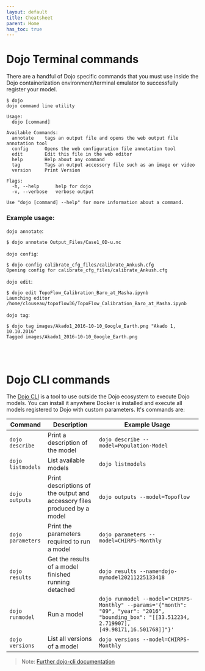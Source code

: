 ```yaml
---
layout: default
title: Cheatsheet
parent: Home
has_toc: true
---
```


# Dojo Terminal commands
There are a handful of Dojo specific commands that you must use inside the Dojo containerization environment/terminal emulator to successfully register your model. 

```
$ dojo
dojo command line utility

Usage:
  dojo [command]

Available Commands:
  annotate    tags an output file and opens the web output file annotation tool
  config      Opens the web configuration file annotation tool
  edit        Edit this file in the web editor
  help        Help about any command
  tag         Tags an output accessory file such as an image or video
  version     Print Version

Flags:
  -h, --help      help for dojo
  -v, --verbose   verbose output

Use "dojo [command] --help" for more information about a command.
```

### Example usage:

`dojo annotate`: 
```
$ dojo annotate Output_Files/Case1_0D-u.nc
```

`dojo config`: 
```
$ dojo config calibrate_cfg_files/calibrate_Ankush.cfg 
Opening config for calibrate_cfg_files/calibrate_Ankush.cfg
```

`dojo edit`:
```
$ dojo edit TopoFlow_Calibration_Baro_at_Masha.ipynb 
Launching editor /home/clouseau/topoflow36/TopoFlow_Calibration_Baro_at_Masha.ipynb
```

`dojo tag`: 
```
$ dojo tag images/Akado1_2016-10-10_Google_Earth.png "Akado 1, 10.10.2016"
Tagged images/Akado1_2016-10-10_Google_Earth.png
```

<br>
<br>

# Dojo CLI commands
The [Dojo CLI](https://github.com/dojo-modeling/dojo-cli) is a tool to use outside the Dojo ecosystem to execute Dojo models. You can install it anywhere Docker is installed and execute all models registered to Dojo with custom parameters. It's commands are:

| Command   	| Description                                                   	| Example Usage          	|
|-----------	|---------------------------------------------------------------	|------------------------	|
|`dojo describe`    | Print a description of the model  | `dojo describe --model=Population-Model` |
|`dojo listmodels`  | List available models | `dojo listmodels` |
|`dojo outputs`     | Print descriptions of the output and accessory files produced by a model  | `dojo outputs --model=Topoflow` |
|`dojo parameters`  | Print the parameters required to run a model  | `dojo parameters --model=CHIRPS-Monthly` |
|`dojo results`     | Get the results of a model finished running detached  |`dojo results --name=dojo-mymodel20211225133418` |
|`dojo runmodel`    | Run a model   | `dojo runmodel --model="CHIRPS-Monthly" --params='{"month": "09", "year": "2016", "bounding_box": "[[33.512234, 2.719907], [49.98171,16.501768]]"}'` |
|`dojo versions`    | List all versions of a model  | `dojo versions --model=CHIRPS-Monthly` |

> Note: [Further dojo-cli documentation](https://github.com/dojo-modeling/dojo-cli)
